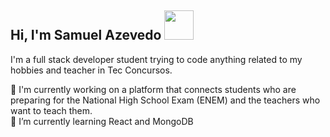 ## Hi, I'm Samuel Azevedo <img src="https://i.imgur.com/hASR5jB.gif" height="47" />
I'm a full stack developer student trying to code anything related to my hobbies and teacher in Tec Concursos.


🔭 I'm currently working on a platform that connects students who are preparing for the National High School Exam (ENEM) and the teachers who want to teach them.<br>
🌱 I’m currently learning React and MongoDB <br>



